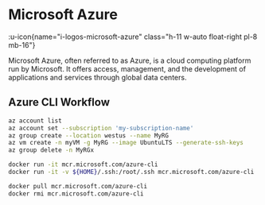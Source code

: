 # Microsoft Azure

:u-icon{name="i-logos-microsoft-azure" class="h-11 w-auto float-right pl-8 mb-16"}

Microsoft Azure, often referred to as Azure, is a cloud computing platform run by Microsoft. It offers access, management, and the development of applications and services through global data centers.


## Azure CLI Workflow

```bash
az account list
az account set --subscription 'my-subscription-name'
az group create --location westus --name MyRG
az vm create -n myVM -g MyRG --image UbuntuLTS --generate-ssh-keys
az group delete -n MyRGx

docker run -it mcr.microsoft.com/azure-cli
docker run -it -v ${HOME}/.ssh:/root/.ssh mcr.microsoft.com/azure-cli

docker pull mcr.microsoft.com/azure-cli
docker rmi mcr.microsoft.com/azure-cli
```
